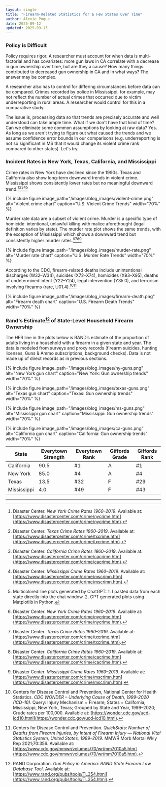 ```yaml
---
layout: single
title: "Firearm-Related Statistics for a Few States Over Time"
author: Alexie Pogue
date: 2025-09-12
updated: 2025-09-13
---
```


### Policy is Difficult

Policy requires rigor. A researcher must account for when data is multi-factorial and has covariates: more gun laws in CA correlate with a decrease in gun ownership over time, but are they a cause? How many things contributed to decreased gun ownership in CA and in what ways? The answer may be complex. 

A researcher also has to control for differing circumstances before data can be compared. Crimes recorded by police in Mississippi, for example, may not reflect the number of actual crimes that occurred due to victim underreporting in rural areas. A researcher would control for this in a comparative study. 

The issue is, processing data so that trends are precisely accurate and well understood can take ample time. What if we don't have that kind of time? Can we eliminate some common assumptions by looking at raw data? Yes. As long as we aren't trying to figure out what caused the trends and we assume confidence error bounds in our comparisons (e.g. underreporting is not so significant in MS that it would change its violent crime rank compared to other states). Let's try. 

### Incident Rates in New York, Texas, California, and Mississippi

Crime rates in New York have declined since the 1990s. Texas and California also show long-term downward trends in violent crime. Mississippi shows consistently lower rates but no meaningful downward trend.[^1][^2][^3][^4][^note]

{% include figure image_path="/images/blog_images/violent-crime.png" alt="Violent crime chart" caption="U.S. Violent Crime Trends" width="70%" %}

Murder rate data are a subset of violent crime. Murder is a specific type of homicide: intentional, unlawful killing with malice aforethought (legal definition varies by state). The murder rate plot shows the same trends, with the exception of Mississippi which shows a downward trend but consistently higher murder rates.[^1][^2][^3][^4]

{% include figure image_path="/images/blog_images/murder-rate.png" alt="Murder rate chart" caption="U.S. Murder Rate Trends" width="70%" %}

According to the CDC, firearm-related deaths include unintentional discharges (W32–W34), suicides (X72–X74), homicides (X93–X95), deaths of undetermined intent (Y22–Y24), legal intervention (Y35.0), and terrorism involving firearms (rare, U01.4).[^6][^9]

{% include figure image_path="/images/blog_images/firearm-death.png" alt="Firearm death chart" caption="U.S. Firearm Death Trends" width="70%" %}

### Rand's Estimate[^5] of State-Level Household Firearm Ownership

The HFR line in the plots below is RAND’s estimate of the proportion of adults living in a household with a firearm in a given state and year. The data is modeled from surveys and proxy records (firearm suicides, hunting licenses, Guns & Ammo subscriptions, background checks). Data is not made up of direct records as in previous sections.  

{% include figure image_path="/images/blog_images/ny-guns.png" alt="New York gun chart" caption="New York: Gun ownership trends" width="70%" %}

{% include figure image_path="/images/blog_images/texas-guns.png" alt="Texas gun chart" caption="Texas: Gun ownership trends" width="70%" %}

{% include figure image_path="/images/blog_images/ms-guns.png" alt="Mississippi gun chart" caption="Mississippi: Gun ownership trends" width="70%" %}

{% include figure image_path="/images/blog_images/ca-guns.png" alt="California gun chart" caption="California: Gun ownership trends" width="70%" %}

<div class="table-center" markdown="1">

| State        | Everytown Strength | Everytown Rank | Giffords Grade | Giffords Rank |
|--------------|--------------------|----------------|----------------|---------------|
| California   | 90.5               | #1             | A              | #1            |
| New York     | 85.0               | #4             | A              | #4            |
| Texas        | 13.5               | #32            | F              | #29           |
| Mississippi  | 4.0                | #49            | F              | #43           |

</div>



---


[^1]: Disaster Center. *New York Crime Rates 1960–2019*. Available at: [https://www.disastercenter.com/crime/nycrime.htm](https://www.disastercenter.com/crime/nycrime.htm).  
[^2]: Disaster Center. *Texas Crime Rates 1960–2019*. Available at: [https://www.disastercenter.com/crime/txcrime.htm](https://www.disastercenter.com/crime/txcrime.htm).  
[^3]: Disaster Center. *California Crime Rates 1960–2019*. Available at: [https://www.disastercenter.com/crime/cacrime.htm](https://www.disastercenter.com/crime/cacrime.htm). 
[^4]: Disaster Center. *Mississippi Crime Rates 1960–2019*. Available at: [https://www.disastercenter.com/crime/mscrimn.htm](https://www.disastercenter.com/crime/mscrimn.htm).  

[^5]: RAND Corporation. *Gun Policy in America: RAND State Firearm Law Database Tool*. Available at: [https://www.rand.org/pubs/tools/TL354.html](https://www.rand.org/pubs/tools/TL354.html). 

[^6]: Centers for Disease Control and Prevention, National Center for Health Statistics. *CDC WONDER – Underlying Cause of Death, 1999–2020 (ICD-10)*. Query: Injury Mechanism = Firearm; States = California, Mississippi, New York, Texas; Grouped by State and Year, 1999–2020; Crude rates per 100,000. Available at: [https://wonder.cdc.gov/ucd-icd10.html](https://wonder.cdc.gov/ucd-icd10.html).

[^7]: Giffords Law Center to Prevent Gun Violence. *Annual Gun Law Scorecard* (latest edition). Available at: [https://giffords.org/lawcenter/resources/scorecard/](https://giffords.org/lawcenter/resources/scorecard/).  

[^8]: Everytown Research & Policy. *Gun Law Rankings* (latest edition). Available at: [https://everytownresearch.org/rankings/](https://everytownresearch.org/rankings/).

[^9]: Centers for Disease Control and Prevention. *QuickStats: Number of Deaths from Firearm Injuries, by Intent of Firearm Injury — National Vital Statistics System, United States, 1999–2019*. MMWR Morb Mortal Wkly Rep 2021;70:356. Available at: [https://www.cdc.gov/mmwr/volumes/70/wr/mm7010a5.htm](https://www.cdc.gov/mmwr/volumes/70/wr/mm7010a5.htm).


[^note]: Multicolored line plots generated by ChatGPT: 1. I pasted data from each state directly into the chat window. 2. GPT generated plots using Matplotlib in Python. 


















